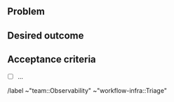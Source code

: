 <!--
I see you're filing an issue for the observability SRE team. This process differs depending on what kind of work this is.

Please write a clear description of the problem in the issue description, and acceptance criteria. Give the issue a terse but descriptive title.

If you aren't a team member and are requesting work from the observability SRE team, you don't have to do anything special with labels beyond what's already in this template. This issue will be triaged and inserted into our prioritized backlog.

If you are a team member writing an issue for project work, don't forget to:

- Put the issue in its epic
- assign a weight based on perceived complexity and how much of the problem space is unknown: 1, 2 or 4

See https://about.gitlab.com/handbook/engineering/infrastructure/team/reliability/observability/ for a description of our workflow.

Remember to keep your epics in order of priority / necessity, to indicate to the team lead and engineering manager that you would like it to be inserted into the backlog.
-->

## Problem

## Desired outcome

## Acceptance criteria

- [ ] ...

/label ~"team::Observability" ~"workflow-infra::Triage"
